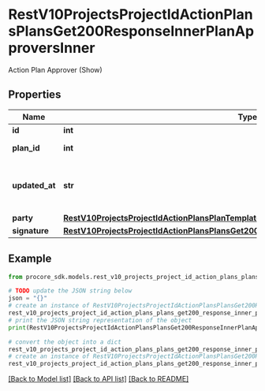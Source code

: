 # RestV10ProjectsProjectIdActionPlansPlansGet200ResponseInnerPlanApproversInner

Action Plan Approver (Show)

## Properties

Name | Type | Description | Notes
------------ | ------------- | ------------- | -------------
**id** | **int** | ID | [optional] 
**plan_id** | **int** | Action Plan ID | [optional] 
**updated_at** | **str** | Time the Action Plan Approver was updated | [optional] 
**party** | [**RestV10ProjectsProjectIdActionPlansPlanTemplatesGet200ResponseInnerManager**](RestV10ProjectsProjectIdActionPlansPlanTemplatesGet200ResponseInnerManager.md) |  | [optional] 
**signature** | [**RestV10ProjectsProjectIdActionPlansPlansGet200ResponseInnerPlanApproversInnerSignature**](RestV10ProjectsProjectIdActionPlansPlansGet200ResponseInnerPlanApproversInnerSignature.md) |  | [optional] 

## Example

```python
from procore_sdk.models.rest_v10_projects_project_id_action_plans_plans_get200_response_inner_plan_approvers_inner import RestV10ProjectsProjectIdActionPlansPlansGet200ResponseInnerPlanApproversInner

# TODO update the JSON string below
json = "{}"
# create an instance of RestV10ProjectsProjectIdActionPlansPlansGet200ResponseInnerPlanApproversInner from a JSON string
rest_v10_projects_project_id_action_plans_plans_get200_response_inner_plan_approvers_inner_instance = RestV10ProjectsProjectIdActionPlansPlansGet200ResponseInnerPlanApproversInner.from_json(json)
# print the JSON string representation of the object
print(RestV10ProjectsProjectIdActionPlansPlansGet200ResponseInnerPlanApproversInner.to_json())

# convert the object into a dict
rest_v10_projects_project_id_action_plans_plans_get200_response_inner_plan_approvers_inner_dict = rest_v10_projects_project_id_action_plans_plans_get200_response_inner_plan_approvers_inner_instance.to_dict()
# create an instance of RestV10ProjectsProjectIdActionPlansPlansGet200ResponseInnerPlanApproversInner from a dict
rest_v10_projects_project_id_action_plans_plans_get200_response_inner_plan_approvers_inner_from_dict = RestV10ProjectsProjectIdActionPlansPlansGet200ResponseInnerPlanApproversInner.from_dict(rest_v10_projects_project_id_action_plans_plans_get200_response_inner_plan_approvers_inner_dict)
```
[[Back to Model list]](../README.md#documentation-for-models) [[Back to API list]](../README.md#documentation-for-api-endpoints) [[Back to README]](../README.md)


